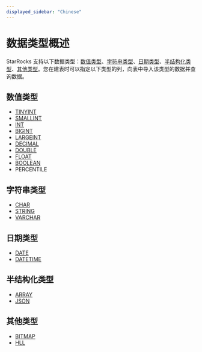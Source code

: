 ```yaml
---
displayed_sidebar: "Chinese"
---
```


# 数据类型概述

StarRocks 支持以下数据类型：[数值类型](#数值类型)、[字符串类型](#字符串类型)、[日期类型](#日期类型)、[半结构化类型](#半结构化类型)、[其他类型](#其他类型)。您在建表时可以指定以下类型的列，向表中导入该类型的数据并查询数据。

## 数值类型

- [TINYINT](./TINYINT.md)
- [SMALLINT](./SMALLINT.md)
- [INT](./INT.md)
- [BIGINT](./BIGINT.md)
- [LARGEINT](./LARGEINT.md)
- [DECIMAL](./DECIMAL.md)
- [DOUBLE](./DOUBLE.md)
- [FLOAT](./FLOAT.md)
- [BOOLEAN](./BOOLEAN.md)
- PERCENTILE

## 字符串类型

- [CHAR](./CHAR.md)
- [STRING](./STRING.md)
- [VARCHAR](./VARCHAR.md)

## 日期类型

- [DATE](./DATE.md)
- [DATETIME](./DATETIME.md)

## 半结构化类型

- [ARRAY](./Array.md)
- [JSON](./JSON.md)

## 其他类型

- [BITMAP](./BITMAP.md)
- [HLL](./HLL.md)
